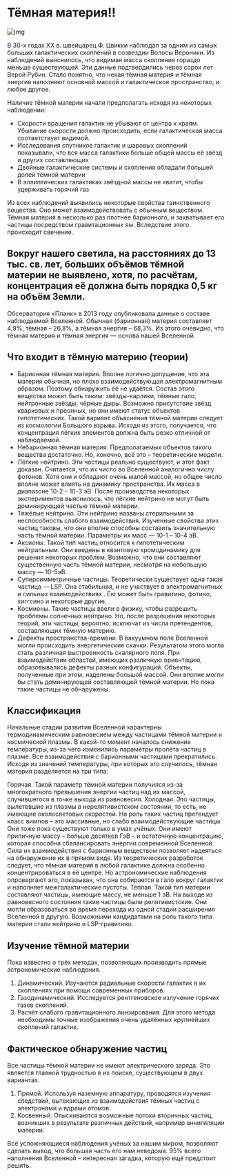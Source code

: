 # Тёмная материя!!

![img](https://img.gazeta.ru/files3/635/7704635/darkmataria-pic700-700x467-49899.jpg)

В 30-х годах ХХ в. швейцарец Ф. Цвикки наблюдал за одним из самых больших галактических скоплений в созвездии Волосы Вероники. Из наблюдений выяснилось, что видимая масса скопления гораздо меньше существующей. Эти данные подтвердились через сорок лет Верой Рубин. Стало понятно, что некая тёмная материя и тёмная энергия наполняют основной массой и галактическое пространство, и любое другое.

Наличие тёмной материи начали предполагать исходя из некоторых наблюдении:

* Скорости вращения галактик не убывают от центра к краям. Убывание скорости должно происходить, если галактическая масса соответствует видимой.
* Исследования спутников галактик и шаровых скоплений показывали, что вся масса галактики больше общей массы её звёзд и других составляющих
* Двойные галактические системы и скопления обладали большей долей тёмной материи
* В эллиптических галактиках звёздной массы не хватит, чтобы удерживать горячий газ


Из всех наблюдений выявились некоторые свойства таинственного вещества. Оно может взаимодействовать с обычным веществом. Тёмная материя в несколько раз плотнее барионного, и захватывает его частицы посредством гравитационных ям. Вследствие этого происходит свечение.

## Вокруг нашего светила, на расстояниях до 13 тыс. св. лет, больших объёмов тёмной материи не выявлено, хотя, по расчётам, концентрация её должна быть порядка 0,5 кг на объём Земли. 

Обсерватория «Планк» в 2013 году опубликовала данные о составе наблюдаемой Вселенной. Обычная (барионная) материя составляет 4,9%, тёмная – 26,8%, а тёмная энергия – 68,3%. Из этого очевидно, что тёмная материя и тёмная энергия — основа нашей Вселенной.

## Что входит в тёмную материю (теории)

* Барионная тёмная материя. Вполне логично допущение, что эта материя обычная, но плохо взаимодействующая электромагнитным образом. Поэтому обнаружить её не удаётся. Состав этого вещества может быть таким: звёзды-карлики, тёмные гало, нейтронные звёзды, чёрные дыры. Возможно присутствие звёзд кварковых и преонных, но они имеют статус объектов гипотетических. Такой вариант объяснения тёмной материи следует из космологии Большого взрыва. Исходя из этого, получается, что концентрация лёгких элементов должна быть резко отличной от наблюдаемой.
* Небарионная тёмная материя. Предполагаемых объектов такого вещества достаточно. Но, конечно, всё это – теоретические модели.
* Лёгкие нейтрино. Эти частицы реально существуют, и этот факт доказан. Считается, что их число во Вселенной аналогично числу фотонов. Хотя они и обладают очень малой массой, но общее число вполне может влиять на динамику пространства. Их масса в диапазоне 10-2 – 10-3 эВ. После производства некоторых экспериментов выяснилось, что лёгкие нейтрино не могут быть доминирующей частью тёмной материи.
* Тяжёлые нейтрино. Эти нейтрино названы стерильными за неспособность слабого взаимодействия. Изученные свойства этих частиц таковы, что они вполне способны составить значительную часть тёмной материи. Параметры их масс — 10-1 – 10-4 эВ.
* Аксионы. Такой тип частиц относится к гипотетическим нейтральным. Они введены в квантовую хромодинамику для решения некоторых проблем. Возможно, что они составляют существенную часть тёмной материи, несмотря на небольшую массу — 10-5эВ.
* Суперсимметричные частицы. Теоретически существует одна такая частица — LSP. Она стабильная, и не участвует в электромагнитных и сильных взаимодействиях . Ею может быть гравитино, фотино, хиггсино и некоторые другие.
* Космионы. Такие частицы ввели в физику, чтобы разрешить проблемы солнечных нейтрино. Но, после разрешения некоторых теорий, эти частицы, вероятно, исключат из числа претендентов, составляющих тёмную материю.
* Дефекты пространства-времени. В вакуумном поле Вселенной могли происходить энергетические скачки. Результатом этого могла стать различная выстроенность скалярного поля. При взаимодействии областей, имеющих различную ориентацию, образовывались дефекты разных конфигураций. Объекты, полученные при этом, наделены большой массой. Они вполне могли бы стать доминирующей составляющей тёмной материи. Но пока такие частицы не обнаружены.

## Классификация
Начальные стадии развития Вселенной характерны термодинамическим равновесием между частицами тёмной материи и космической плазмы. В какой-то момент началось снижение температуры, из-за чего изменились параметры пролёта частиц в плазме. Все взаимодействия с барионными частицами прекратились. Исходя из значений температуры, при которых это случилось, тёмная материя разделяется на три типа:

Горячая. Такой параметр тёмной материи получился из-за многократного превышения энергии частиц над их массой, случившегося в точке выхода из равновесия.
Холодная. Это частицы, вылетевшие из плазмы в нерелятивистском состоянии, то есть, не имеющие околосветовых скоростей. На роль таких частиц претендует класс вимпов – это массивные, но слабо взаимодействующие частицы. Они тоже пока существуют только в умах учёных. Они имеют приличную массу – больше десятков ГэВ – и остаточную концентрацию, которая способна сбалансировать энергии современной Вселенной. Сила их взаимодействия с барионным веществом позволяет надеяться на обнаружение их в прямом виде. Из теоретических разработок следует, что тёмная материя в любой галактике должна особенно концентрироваться в её центре. Но астрономические наблюдения  опровергают это, показывая, что она собирается в гало вокруг галактик и наполняет межгалактические пустоты.
Тёплая. Такой тип материи составляют частицы, имеющие массу, не меньше 1 эВ. На выходе из равновесного состояния такие частицы были релятивистские. Они могли образоваться во время  перехода из одной стадии расширения Вселенной в другую. Возможными кандидатами на роль такого типа материи стали нейтрино и LSP-гравитино.

## Изучение тёмной материи
Пока известно о трёх методах, позволяющих производить прямые астрономические наблюдения.

1. Динамический. Изучаются радиальные скорости галактик в их скоплениях при помощи современных приборов.
2. Газодинамический. Исследуется рентгеновское излучение горячих газов скоплений.
3. Расчёт слабого гравитационного линзирования. Для этого метода необходимы точные изображения очень удалённых крупнейших скоплений галактик.

## Фактическое обнаружение частиц
Все частицы тёмной материи не имеют электрического заряда. Это является главной трудностью в их поиске, существующем в двух вариантах.

1.  Прямой. Используя наземную аппаратуру, проводятся изучения следствий, вытекающих из взаимодействия тёмных частиц с электронами и ядрами атомов.
2. Косвенный. Отыскиваются возможные потоки вторичных частиц, возникших в результате различных действий, например аннигиляции материи.


Всё усложняющиеся наблюдения учёных за нашим миром, позволяют сделать вывод, что большая часть его нам неведома. 95% всего наполнения Вселенной – интересная загадка, которую ещё предстоит решить.